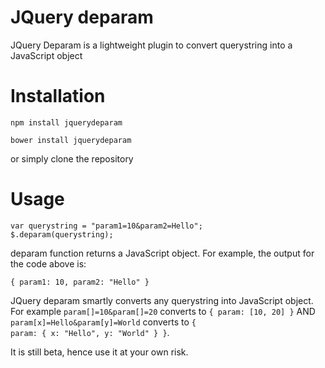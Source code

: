 # JQuery deparam
JQuery Deparam is a lightweight plugin to convert querystring into a JavaScript object

# Installation
<pre><code>npm install jquerydeparam</code></pre>
<pre><code>bower install jquerydeparam</code></pre>
or simply clone the repository

# Usage
<pre><code>var querystring = "param1=10&amp;param2=Hello";
$.deparam(querystring);</code></pre>
deparam function returns a JavaScript object. For example, the output for the code above is:
<pre><code>{ param1: 10, param2: "Hello" }</code></pre>

JQuery deparam smartly converts any querystring into JavaScript object. For example <code>param[]=10&param[]=20</code> converts to <code>{ param: [10, 20] }</code>
AND
<code>param[x]=Hello&param[y]=World</code> converts to <code>{ param: { x: "Hello", y: "World" } }</code>.

It is still beta, hence use it at your own risk.
